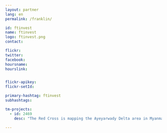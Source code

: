 ```yaml
---
layout: partner
lang: en
permalink: /franklin/

id: ftinvest
name: ftinvest
logo: ftinvest.png
contact:

flickr:
twitter:
facebook:
hoursname:
hourslink:


flickr-apikey:
flickr-setId:

primary-hashtag: ftinvest
subhashtags:

tm-projects:
  - id: 2469
    desc: "The Red Cross is mapping the Ayeyarwady Delta area in Myanmar as part of a multi-year mapping and data readiness activity to better understand where critical infrastructure and roads are to inform decision making during potential disasters. As recently as 2008 a cyclone killed at least 77,000 people with over 55,900 missing, and left about 2.5 million homeless. The map data will help the Red Cross to better understand where people live in relation to potential hazards so that we can help them be prepared for the disaster and so national decision makers can make better decisions in the immediate aftermath of a disaster."

---
```

